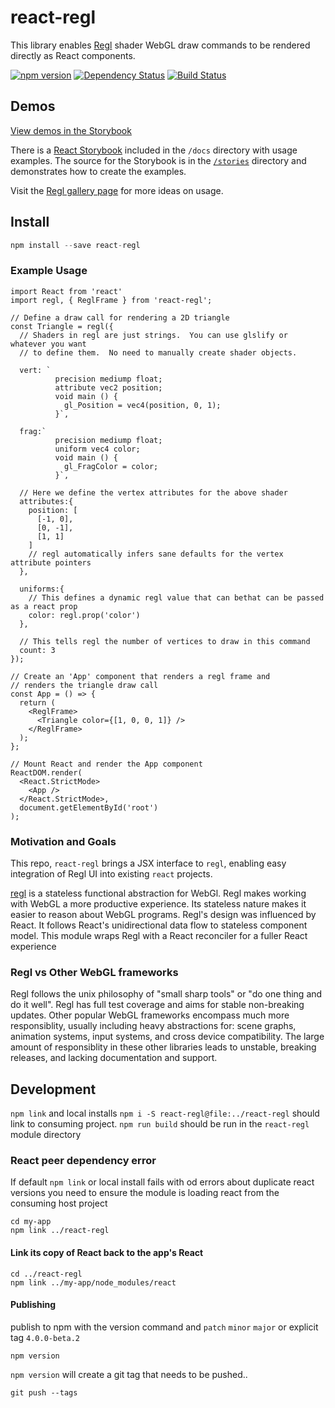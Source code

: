# react-regl
This library enables [Regl](http://regl.party/) shader WebGL draw commands to be rendered directly as React components.

[![npm version](https://badge.fury.io/js/react-regl.svg)](https://badge.fury.io/js/react-regl)
[![Dependency Status](https://david-dm.org/kevzettler/react-regl.svg)](https://david-dm.org/kevzettler/react-regl)
[![Build Status](https://travis-ci.org/kevzettler/react-regl.svg?branch=master)](https://travis-ci.org/kevzettler/react-regl)

## Demos
[View demos in the Storybook](https://kevzettler.com/react-regl)

There is a [React Storybook](https://storybook.js.org/) included in the `/docs` directory with usage examples. The source for the Storybook is in the [`/stories`](./stories) directory and demonstrates how to create the examples.

Visit the [Regl gallery page](http://regl.party/examples) for more ideas on usage.

## Install

```javascript
npm install --save react-regl
```

### Example Usage
```
import React from 'react'
import regl, { ReglFrame } from 'react-regl';

// Define a draw call for rendering a 2D triangle
const Triangle = regl({
  // Shaders in regl are just strings.  You can use glslify or whatever you want
  // to define them.  No need to manually create shader objects.

  vert: `
          precision mediump float;
          attribute vec2 position;
          void main () {
            gl_Position = vec4(position, 0, 1);
          }`,

  frag:`
          precision mediump float;
          uniform vec4 color;
          void main () {
            gl_FragColor = color;
          }`,

  // Here we define the vertex attributes for the above shader
  attributes:{
    position: [
      [-1, 0],
      [0, -1],
      [1, 1]
    ]
    // regl automatically infers sane defaults for the vertex attribute pointers
  },

  uniforms:{
    // This defines a dynamic regl value that can bethat can be passed as a react prop
    color: regl.prop('color')
  },

  // This tells regl the number of vertices to draw in this command
  count: 3
});

// Create an 'App' component that renders a regl frame and
// renders the triangle draw call
const App = () => {
  return (
    <ReglFrame>
      <Triangle color={[1, 0, 0, 1]} />
    </ReglFrame>
  );
};

// Mount React and render the App component
ReactDOM.render(
  <React.StrictMode>
    <App />
  </React.StrictMode>,
  document.getElementById('root')
);
```

### Motivation and Goals
This repo, `react-regl` brings a JSX interface to `regl`, enabling easy integration of Regl UI into existing `react` projects.

[regl](http://regl.party/) is a stateless functional abstraction for WebGl. Regl makes working with WebGL a more productive experience. Its stateless nature makes it easier to reason about WebGL programs. Regl's design was influenced by React. It follows React's unidirectional data flow to stateless component model. This module wraps Regl with a React reconciler for a fuller React experience

### Regl vs Other WebGL frameworks
Regl follows the unix philosophy of "small sharp tools" or "do one thing and do it well". Regl has full test coverage and aims for stable non-breaking updates. Other popular WebGL frameworks encompass much more responsiblity, usually including heavy abstractions for: scene graphs, animation systems, input systems, and cross device compatibility. The large amount of responsiblity in these other libraries leads to unstable, breaking releases, and lacking documentation and support.

## Development
`npm link` and local installs `npm i -S react-regl@file:../react-regl`
should link to consuming project. `npm run build` should be run in the `react-regl` module directory


### React peer dependency error

If default `npm link` or local install fails with od errors about duplicate react versions you need to ensure the module is loading react from the consuming host project

```
cd my-app
npm link ../react-regl
```

#### Link its copy of React back to the app's React
```
cd ../react-regl
npm link ../my-app/node_modules/react
```


#### Publishing

publish to npm with the version command and `patch` `minor` `major` or explicit tag `4.0.0-beta.2`
```
npm version
```

`npm version` will create a git tag that needs to be pushed..
```
git push --tags

```
